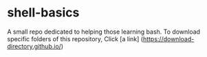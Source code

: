 # shell-basics
A small repo dedicated to helping those learning bash.
To download specific folders of this repository, Click [a link] (https://download-directory.github.io/) 

